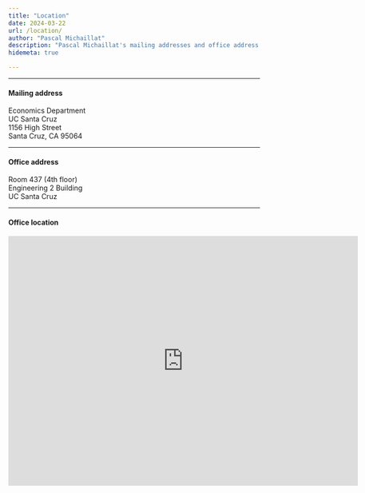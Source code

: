```yaml
---
title: "Location"
date: 2024-03-22
url: /location/
author: "Pascal Michaillat"
description: "Pascal Michaillat's mailing addresses and office address at the University of California, Santa Cruz."
hidemeta: true

---
```


---

#### Mailing address

Economics Department  
UC Santa Cruz  
1156 High Street  
Santa Cruz, CA 95064

---

#### Office address

Room 437 (4th floor)  
Engineering 2 Building  
UC Santa Cruz

---

#### Office location

<iframe src="https://www.google.com/maps/embed?pb=!1m18!1m12!1m3!1d203668.66166295038!2d-122.06180807362631!3d37.09743194165668!2m3!1f0!2f0!3f0!3m2!1i1024!2i768!4f13.1!3m3!1m2!1s0x808e4174e5b57475%3A0x97880f47ac591627!2sDepartment%20of%20Economics!5e0!3m2!1sen!2sus!4v1686026390720!5m2!1sen!2sus" width="700" height="500" style="border:0;" allowfullscreen="" loading="lazy"></iframe>



